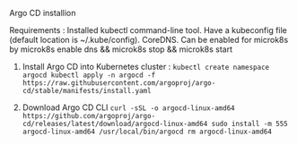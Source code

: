 Argo CD installion 

Requirements :
        Installed kubectl command-line tool.
        Have a kubeconfig file (default location is ~/.kube/config).
        CoreDNS. Can be enabled for microk8s by microk8s enable dns && microk8s stop && microk8s start

1) Install Argo CD into Kubernetes cluster :
        ```kubectl create namespace argocd
         kubectl apply -n argocd -f https://raw.githubusercontent.com/argoproj/argo-cd/stable/manifests/install.yaml```

2) Download Argo CD CLI
           `curl -sSL -o argocd-linux-amd64 https://github.com/argoproj/argo-cd/releases/latest/download/argocd-linux-amd64
        sudo install -m 555 argocd-linux-amd64 /usr/local/bin/argocd
        rm argocd-linux-amd64`
